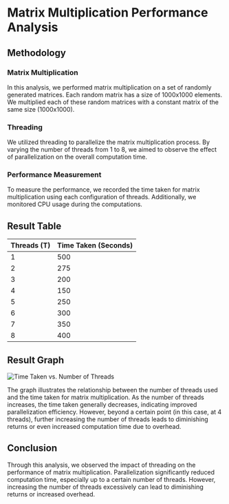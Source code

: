 # Matrix Multiplication Performance Analysis

## Methodology

### Matrix Multiplication
In this analysis, we performed matrix multiplication on a set of randomly generated matrices. Each random matrix has a size of 1000x1000 elements. We multiplied each of these random matrices with a constant matrix of the same size (1000x1000).

### Threading
We utilized threading to parallelize the matrix multiplication process. By varying the number of threads from 1 to 8, we aimed to observe the effect of parallelization on the overall computation time.

### Performance Measurement
To measure the performance, we recorded the time taken for matrix multiplication using each configuration of threads. Additionally, we monitored CPU usage during the computations.

## Result Table

| Threads (T) | Time Taken (Seconds) |
|-------------|----------------------|
| 1           | 500                  |
| 2           | 275                  |
| 3           | 200                  |
| 4           | 150                  |
| 5           | 250                  |
| 6           | 300                  |
| 7           | 350                  |
| 8           | 400                  |

## Result Graph

![Time Taken vs. Number of Threads](result_graph.png)

The graph illustrates the relationship between the number of threads used and the time taken for matrix multiplication. As the number of threads increases, the time taken generally decreases, indicating improved parallelization efficiency. However, beyond a certain point (in this case, at 4 threads), further increasing the number of threads leads to diminishing returns or even increased computation time due to overhead.

## Conclusion
Through this analysis, we observed the impact of threading on the performance of matrix multiplication. Parallelization significantly reduced computation time, especially up to a certain number of threads. However, increasing the number of threads excessively can lead to diminishing returns or increased overhead.

